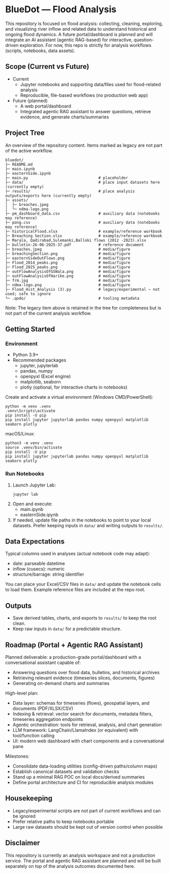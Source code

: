 # BlueDot — Flood Analysis

This repository is focused on flood analysis: collecting, cleaning, exploring, and visualizing river inflow and related data to understand historical and ongoing flood dynamics. A future portal/dashboard is planned and will integrate an AI assistant (agentic RAG-based) for interactive, question-driven exploration. For now, this repo is strictly for analysis workflows (scripts, notebooks, data assets).


## Scope (Current vs Future)

- Current
  - Jupyter notebooks and supporting data/files used for flood-related analysis
  - Reproducible, file-based workflows (no production web app)
- Future (planned)
  - A web portal/dashboard
  - Integrated agentic RAG assistant to answer questions, retrieve evidence, and generate charts/summaries


## Project Tree

An overview of the repository content. Items marked as legacy are not part of the active workflow.

```
bluedot/
├─ README.md
├─ main.ipynb
├─ easternSide.ipynb
├─ main.py                               # placeholder
├─ data/                                 # place input datasets here (currently empty)
├─ results/                              # place analysis outputs/exports here (currently empty)
├─ assets/
│  ├─ breaches.jpeg
│  └─ ndma-logo.png
├─ pm_dashboard_data.csv                 # auxiliary data (notebooks may reference)
├─ pong.csv                              # auxiliary data (notebooks may reference)
├─ historicalFlood.xlsx                  # example/reference workbook
├─ Breaching Section.xlsx                # example/reference workbook
├─ Marala, Qadirabad,Sulemanki,Balloki flows (2012 -2023).xlsx
├─ bulletin-26-06-2025-37.pdf            # reference document
├─ breaches.jpeg                         # media/figure
├─ breachingSection.png                  # media/figure
├─ easternSideOutFlows.png               # media/figure
├─ Flood_2014_peaks.png                  # media/figure
├─ Flood_2025_peaks.png                  # media/figure
├─ outFlowAnalysisOfGSWala.png           # media/figure
├─ outFlowAnalysisOfHarike.png           # media/figure
├─ frm.jpg                               # media/figure
├─ ndma-logo.png                         # media/figure
├─ Flood_Hist_Analysis (3).py            # legacy/experimental — not used; safe to ignore
└─ .qodo/                                # tooling metadata
```

Note: The legacy item above is retained in the tree for completeness but is not part of the current analysis workflow.


## Getting Started

### Environment

- Python 3.9+
- Recommended packages
  - jupyter, jupyterlab
  - pandas, numpy
  - openpyxl (Excel engine)
  - matplotlib, seaborn
  - plotly (optional, for interactive charts in notebooks)

Create and activate a virtual environment (Windows CMD/PowerShell):
```
python -m venv .venv
.venv\Scripts\activate
pip install -U pip
pip install jupyter jupyterlab pandas numpy openpyxl matplotlib seaborn plotly
```
macOS/Linux:
```
python3 -m venv .venv
source .venv/bin/activate
pip install -U pip
pip install jupyter jupyterlab pandas numpy openpyxl matplotlib seaborn plotly
```

### Run Notebooks

1. Launch Jupyter Lab:
   ```
   jupyter lab
   ```
2. Open and execute:
   - main.ipynb
   - easternSide.ipynb
3. If needed, update file paths in the notebooks to point to your local datasets. Prefer keeping inputs in `data/` and writing outputs to `results/`.


## Data Expectations

Typical columns used in analyses (actual notebook code may adapt):
- date: parseable datetime
- inflow (cusecs): numeric
- structure/barrage: string identifier

You can place your Excel/CSV files in `data/` and update the notebook cells to load them. Example reference files are included at the repo root.


## Outputs

- Save derived tables, charts, and exports to `results/` to keep the root clean.
- Keep raw inputs in `data/` for a predictable structure.


## Roadmap (Portal + Agentic RAG Assistant)

Planned deliverable: a production-grade portal/dashboard with a conversational assistant capable of:
- Answering questions over flood data, bulletins, and historical archives
- Retrieving relevant evidence (timeseries slices, documents, figures)
- Generating on-demand charts and summaries

High-level plan:
- Data layer: schemas for timeseries (flows), geospatial layers, and documents (PDF/XLSX/CSV)
- Indexing & retrieval: vector search for documents, metadata filters, timeseries aggregation endpoints
- Agentic orchestration: tools for retrieval, analysis, and chart generation
- LLM framework: LangChain/LlamaIndex (or equivalent) with tool/function calling
- UI: modern web dashboard with chart components and a conversational pane

Milestones:
- Consolidate data-loading utilities (config-driven paths/column maps)
- Establish canonical datasets and validation checks
- Stand up a minimal RAG POC on local docs/derived summaries
- Define portal architecture and CI for reproducible analysis modules


## Housekeeping

- Legacy/experimental scripts are not part of current workflows and can be ignored
- Prefer relative paths to keep notebooks portable
- Large raw datasets should be kept out of version control when possible


## Disclaimer

This repository is currently an analysis workspace and not a production service. The portal and agentic RAG assistant are planned and will be built separately on top of the analysis outcomes documented here.
